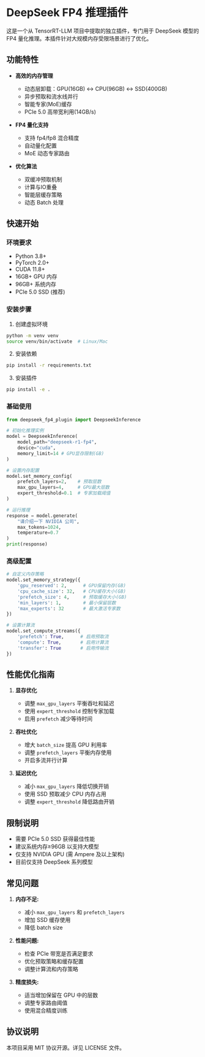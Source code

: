 # DeepSeek FP4 推理插件

这是一个从 TensorRT-LLM 项目中提取的独立插件，专门用于 DeepSeek 模型的 FP4 量化推理。本插件针对大规模内存受限场景进行了优化。

## 功能特性

- **高效的内存管理**
  - 动态层卸载：GPU(16GB) ↔ CPU(96GB) ↔ SSD(400GB)
  - 异步预取和流水线并行 
  - 智能专家(MoE)缓存
  - PCIe 5.0 高带宽利用(14GB/s)

- **FP4 量化支持**
  - 支持 fp4/fp8 混合精度
  - 自动量化配置
  - MoE 动态专家路由
  
- **优化算法**
  - 双缓冲预取机制
  - 计算与IO重叠
  - 智能层缓存策略
  - 动态 Batch 处理

## 快速开始

### 环境要求

- Python 3.8+ 
- PyTorch 2.0+
- CUDA 11.8+
- 16GB+ GPU 内存
- 96GB+ 系统内存
- PCIe 5.0 SSD (推荐)

### 安装步骤

1. 创建虚拟环境
```bash
python -m venv venv
source venv/bin/activate  # Linux/Mac
```

2. 安装依赖
```bash 
pip install -r requirements.txt
```

3. 安装插件
```bash
pip install -e .
```

### 基础使用

```python
from deepseek_fp4_plugin import DeepseekInference

# 初始化推理实例
model = DeepseekInference(
    model_path="deepseek-r1-fp4",
    device="cuda",
    memory_limit=14 # GPU显存限制(GB)
)

# 设置内存配置
model.set_memory_config(
    prefetch_layers=2,    # 预取层数
    max_gpu_layers=4,     # GPU最大层数
    expert_threshold=0.1  # 专家加载阈值
)

# 运行推理
response = model.generate(
    "请介绍一下 NVIDIA 公司",
    max_tokens=1024,
    temperature=0.7
)
print(response)
```

### 高级配置

```python
# 自定义内存策略
model.set_memory_strategy({
    'gpu_reserved': 2,      # GPU保留内存(GB) 
    'cpu_cache_size': 32,   # CPU缓存大小(GB)
    'prefetch_size': 4,     # 预取缓存大小(GB)
    'min_layers': 1,        # 最小保留层数
    'max_experts': 32       # 最大激活专家数
})

# 设置计算流
model.set_compute_streams({
    'prefetch': True,      # 启用预取流
    'compute': True,       # 启用计算流
    'transfer': True       # 启用传输流
})
```

## 性能优化指南 

1. **显存优化**
   - 调整 `max_gpu_layers` 平衡吞吐和延迟
   - 使用 `expert_threshold` 控制专家加载
   - 启用 `prefetch` 减少等待时间

2. **吞吐优化** 
   - 增大 `batch_size` 提高 GPU 利用率
   - 调整 `prefetch_layers` 平衡内存使用
   - 开启多流并行计算

3. **延迟优化**
   - 减小 `max_gpu_layers` 降低切换开销
   - 使用 SSD 预取减少 CPU 内存占用
   - 调整 `expert_threshold` 降低路由开销

## 限制说明

- 需要 PCIe 5.0 SSD 获得最佳性能
- 建议系统内存≥96GB 以支持大模型
- 仅支持 NVIDIA GPU (需 Ampere 及以上架构)
- 目前仅支持 DeepSeek 系列模型

## 常见问题

1. **内存不足:**
   - 减小 `max_gpu_layers` 和 `prefetch_layers`
   - 增加 SSD 缓存使用
   - 降低 batch size

2. **性能问题:**
   - 检查 PCIe 带宽是否满足要求
   - 优化预取策略和缓存配置
   - 调整计算流和内存策略

3. **精度损失:**
   - 适当增加保留在 GPU 中的层数
   - 调整专家路由阈值
   - 使用混合精度训练

## 协议说明

本项目采用 MIT 协议开源。详见 LICENSE 文件。